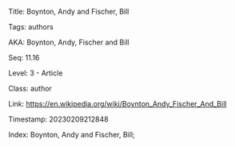 Title:  Boynton, Andy and Fischer, Bill

Tags:   authors

AKA:    Boynton, Andy, Fischer and Bill

Seq:    11.16

Level:  3 - Article

Class:  author

Link:   https://en.wikipedia.org/wiki/Boynton_Andy_Fischer_And_Bill

Timestamp: 20230209212848

Index:  Boynton, Andy and Fischer, Bill; 
